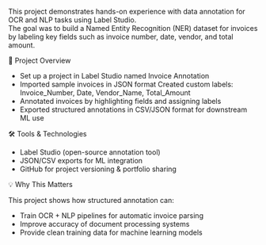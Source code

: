This project demonstrates hands-on experience with data annotation for OCR and NLP tasks using Label Studio.  
The goal was to build a Named Entity Recognition (NER) dataset for invoices by labeling key fields such as invoice number, date, vendor, and total amount.

🎯 Project Overview  
- Set up a project in Label Studio named Invoice Annotation  
- Imported sample invoices in JSON format
Created custom labels:
Invoice_Number,
Date,
Vendor_Name,
Total_Amount
- Annotated invoices by highlighting fields and assigning labels
- Exported structured annotations in CSV/JSON format for downstream ML use

🛠️ Tools & Technologies  
- Label Studio (open-source annotation tool)
- JSON/CSV exports for ML integration
- GitHub for project versioning & portfolio sharing

💡 Why This Matters

This project shows how structured annotation can:  
- Train OCR + NLP pipelines for automatic invoice parsing
- Improve accuracy of document processing systems
- Provide clean training data for machine learning models
